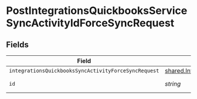 # PostIntegrationsQuickbooksServiceSyncActivityIdForceSyncRequest


## Fields

| Field                                                                                                                                         | Type                                                                                                                                          | Required                                                                                                                                      | Description                                                                                                                                   |
| --------------------------------------------------------------------------------------------------------------------------------------------- | --------------------------------------------------------------------------------------------------------------------------------------------- | --------------------------------------------------------------------------------------------------------------------------------------------- | --------------------------------------------------------------------------------------------------------------------------------------------- |
| `integrationsQuickbooksSyncActivityForceSyncRequest`                                                                                          | [shared.IntegrationsQuickbooksSyncActivityForceSyncRequest](../../../sdk/models/shared/integrationsquickbookssyncactivityforcesyncrequest.md) | :heavy_minus_sign:                                                                                                                            | N/A                                                                                                                                           |
| `id`                                                                                                                                          | *string*                                                                                                                                      | :heavy_check_mark:                                                                                                                            | Unique identifier                                                                                                                             |